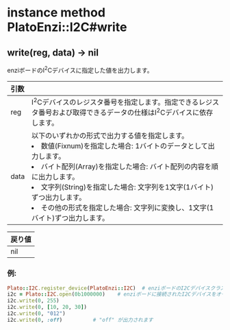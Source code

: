 # instance method PlatoEnzi::I2C#write

## write(reg, data) -> nil

enziボードのI<sup>2</sup>Cデバイスに指定した値を出力します。  

|引数||
|:--|:--|
|reg|I<sup>2</sup>Cデバイスのレジスタ番号を指定します。指定できるレジスタ番号および取得できるデータの仕様はI<sup>2</sup>Cデバイスに依存します。|
|data|以下のいずれかの形式で出力する値を指定します。<li>数値(Fixnum)を指定した場合: 1バイトのデータとして出力します。<li>バイト配列(Array)を指定した場合: バイト配列の内容を順に出力します。<li>文字列(String)を指定した場合: 文字列を1文字(1バイト)ずつ出力します。<li>その他の形式を指定した場合: 文字列に変換し、1文字(1バイト)ずつ出力します。|

|戻り値|
|:--|
|nil|

### 例:
```Ruby
Plato::I2C.register_device(PlatoEnzi::I2C)  # enziボードのI2Cデバイスクラスを登録します
i2c = Plato::I2C.open(0b1000000)    # enziボードに接続されたI2Cデバイスをオープンします
i2c.write(0, 255)
i2c.write(0, [10, 20, 30])
i2c.write(0, "012")
i2c.write(0, :off)          # "off" が出力されます
```
